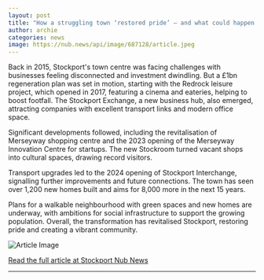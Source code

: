 ```yaml
---
layout: post
title: "How a struggling town ‘restored pride’ – and what could happen next"
author: archie
categories: news
image: https://nub.news/api/image/687128/article.jpeg
---
```

Back in 2015, Stockport's town centre was facing challenges with businesses feeling disconnected and investment dwindling. But a £1bn regeneration plan was set in motion, starting with the Redrock leisure project, which opened in 2017, featuring a cinema and eateries, helping to boost footfall. The Stockport Exchange, a new business hub, also emerged, attracting companies with excellent transport links and modern office space.

Significant developments followed, including the revitalisation of Merseyway shopping centre and the 2023 opening of the Merseyway Innovation Centre for startups. The new Stockroom turned vacant shops into cultural spaces, drawing record visitors.

Transport upgrades led to the 2024 opening of Stockport Interchange, signalling further improvements and future connections. The town has seen over 1,200 new homes built and aims for 8,000 more in the next 15 years.

Plans for a walkable neighbourhood with green spaces and new homes are underway, with ambitions for social infrastructure to support the growing population. Overall, the transformation has revitalised Stockport, restoring pride and creating a vibrant community.

![Article Image](https://nub.news/api/image/687128/article.jpeg)

[Read the full article at Stockport Nub News](https://stockport.nub.news/news/local-news/how-a-struggling-town-restored-pride-and-what-could-happen-next-270430)

---
